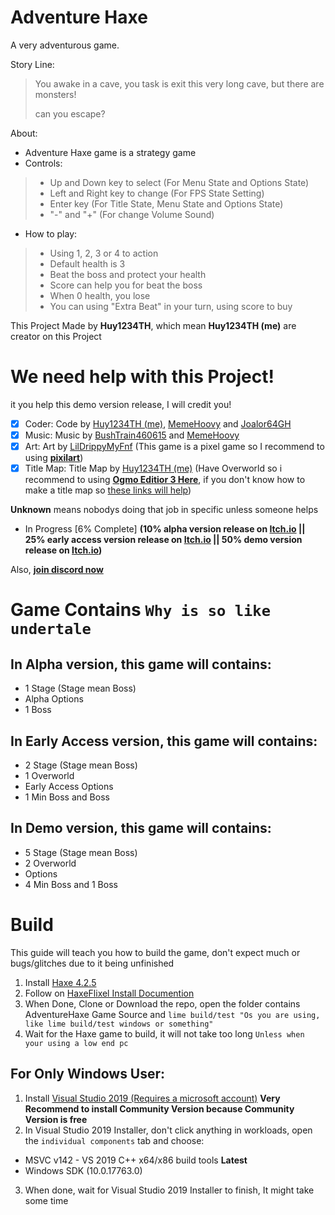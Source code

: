 # Adventure Haxe
A very adventurous game.

Story Line:

> You awake in a cave, you task is exit this very long cave, but there are monsters!
> 
> can you escape?

About:

- Adventure Haxe game is a strategy game
- Controls:
> + Up and Down key to select (For Menu State and Options State)
> + Left and Right key to change (For FPS State Setting)
> + Enter key (For Title State, Menu State and Options State)
> + "-" and "+" (For change Volume Sound)
- How to play:
> + Using 1, 2, 3 or 4 to action
> + Default health is 3
> + Beat the boss and protect your health
> + Score can help you for beat the boss
> + When 0 health, you lose
> + You can using "Extra Beat" in your turn, using score to buy

This Project Made by **Huy1234TH**, which mean **Huy1234TH (me)** are creator on this Project

# We need help with this Project!
it you help this demo version release, I will credit you!

- [x] Coder: Code by [Huy1234TH (me)](https://github.com/khuonghoanghuy), [MemeHoovy](https://twitter.com/meme_hoovy) and [Joalor64GH](https://twitter.com/fnfkeith19)
- [x] Music: Music by [BushTrain460615](https://github.com/BushTrain460615) and [MemeHoovy](https://twitter.com/meme_hoovy)
- [x] Art: Art by [LilDrippyMyFnf](https://twitter.com/goofyahhemoboi) (This game is a pixel game so I recommend to using [**pixilart**](https://www.pixilart.com/draw))
- [x] Title Map: Title Map by [Huy1234TH (me)](https://github.com/khuonghoanghuy) (Have Overworld so i recommend to using [**Ogmo Editior 3 Here**](https://ogmo-editor-3.github.io/), if you don't know how to make a title map so [these links will help](https://haxeflixel.com/documentation/creating-a-tilemap/))

**Unknown** means nobodys doing that job in specific unless someone helps

- In Progress [6% Complete] **(10% alpha version release on [**Itch.io**](https://huy1234th.itch.io/adventure-haxe) || 25% early access version release on [**Itch.io**](https://huy1234th.itch.io/adventure-haxe) || 50% demo version release on [**Itch.io**](https://huy1234th.itch.io/adventure-haxe))**

Also, [**join discord now**](https://discord.gg/DR9nc4u9)

# Game Contains **``Why is so like undertale``**
## In Alpha version, this game will contains:
- 1 Stage (Stage mean Boss)
- Alpha Options
- 1 Boss

## In Early Access version, this game will contains:
- 2 Stage (Stage mean Boss)
- 1 Overworld
- Early Access Options
- 1 Min Boss and Boss

## In Demo version, this game will contains:
- 5 Stage (Stage mean Boss)
- 2 Overworld
- Options
- 4 Min Boss and 1 Boss

# Build
This guide will teach you how to build the game, don't expect much or bugs/glitches due to it being unfinished

1. Install [Haxe 4.2.5](https://haxe.org/download/version/4.2.5/) 
2. Follow on [HaxeFlixel Install Documention](https://haxeflixel.com/documentation/install-haxeflixel/)
3. When Done, Clone or Download the repo, open the folder contains AdventureHaxe Game Source and ``lime build/test "Os you are using, like lime build/test windows or something"``
4. Wait for the Haxe game to build, it will not take too long ``Unless when your using a low end pc``

## For Only Windows User:
1. Install [Visual Studio 2019 (Requires a microsoft account)](https://my.visualstudio.com/Downloads?q=visual%20studio%202019&wt.mc_id=o~msft~vscom~older-downloads) **Very Recommend to install Community Version because Community Version is free**
2. In Visual Studio 2019 Installer, don't click anything in workloads, open the `individual components` tab and choose:
* MSVC v142 - VS 2019 C++ x64/x86 build tools **Latest**
* Windows SDK (10.0.17763.0)
3. When done, wait for Visual Studio 2019 Installer to finish, It might take some time
